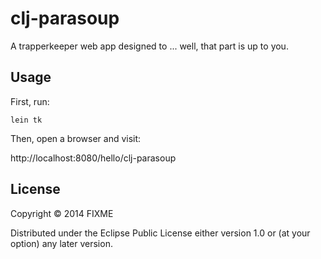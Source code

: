 # clj-parasoup

A trapperkeeper web app designed to ... well, that part is up to you.

## Usage

First, run:

`lein tk`

Then, open a browser and visit:

http://localhost:8080/hello/clj-parasoup


## License

Copyright © 2014 FIXME

Distributed under the Eclipse Public License either version 1.0 or (at
your option) any later version.
